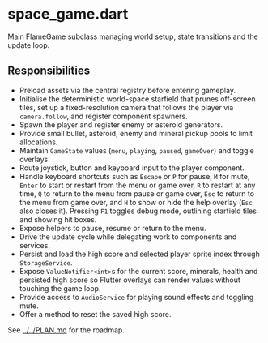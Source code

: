 # space_game.dart

Main FlameGame subclass managing world setup, state transitions and the update loop.

## Responsibilities

- Preload assets via the central registry before entering gameplay.
- Initialise the deterministic world-space starfield that prunes off-screen
   tiles, set up a fixed-resolution camera that follows the player via
   `camera.follow`, and register component spawners.
- Spawn the player and register enemy or asteroid generators.
- Provide small bullet, asteroid, enemy and mineral pickup pools to limit allocations.
- Maintain `GameState` values (`menu`, `playing`, `paused`, `gameOver`)
   and toggle overlays.
- Route joystick, button and keyboard input to the player component.
- Handle keyboard shortcuts such as `Escape` or `P` for pause, `M` for mute,
   `Enter` to start or restart from the menu or game over, `R` to restart at any
   time, `Q` to return to the menu from pause or game over, `Esc` to return to the
   menu from game over, and `H` to show or hide the help overlay (`Esc` also
   closes it). Pressing `F1` toggles debug mode, outlining starfield tiles and
   showing hit boxes.
- Expose helpers to pause, resume or return to the menu.
- Drive the update cycle while delegating work to components and services.
- Persist and load the high score and selected player sprite index through
   `StorageService`.
- Expose `ValueNotifier<int>`s for the current score, minerals, health and
   persisted high score so Flutter overlays can render values without touching
   the game loop.
- Provide access to `AudioService` for playing sound effects and toggling mute.
- Offer a method to reset the saved high score.

See [../../PLAN.md](../../PLAN.md) for the roadmap.
